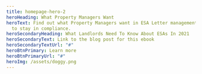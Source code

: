 ```yaml
---
title: homepage-hero-2
heroHeading: What Property Managers Want
heroText: Find out what Property Managers want in ESA Letter management, and how
  to stay in compliance.
heroSecondaryHeading: What Landlords Need To Know About ESAs In 2021
heroSecondaryText: Link to the blog post for this ebook
heroSecondaryTextUrl: "#"
heroBtnPrimary: Learn more
heroBtnPrimaryUrl: "#"
heroImg: /assets/doggy.png
---
```

